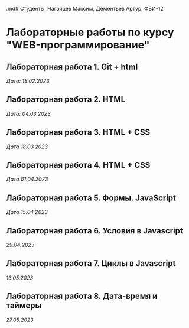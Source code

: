 .md# Студенты: Нагайцев Максим, Дементьев Артур, ФБИ-12

# Лабораторные работы по курсу "WEB-программирование"

## Лабораторная работа 1. Git + html

*Дата: 18.02.2023*

## Лабораторная работа 2. HTML

*Дата: 04.03.2023*

## Лабораторная работа 3. HTML + CSS

*Дата 18.03.2023*

## Лабораторная работа 4. HTML + CSS

*Дата 01.04.2023*

## Лабораторная работа 5. Формы. JavaScript

*Дата 15.04.2023*

## Лабораторная работа 6. Условия в Javascript

*29.04.2023*

## Лабораторная работа 7. Циклы в Javascript

*13.05.2023*

## Лабораторная работа 8. Дата-время и таймеры

*27.05.2023*

